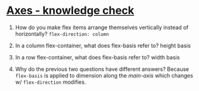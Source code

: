 # [Axes - knowledge check](https://www.theodinproject.com/lessons/foundations-axes#knowledge-check)
1. How do you make flex items arrange themselves vertically instead of horizontally?
`flex-direction: column`

2. In a column flex-container, what does flex-basis refer to?
height basis

3. In a row flex-container, what does flex-basis refer to?
width basis

4. Why do the previous two questions have different answers?
Because `flex-basis` is applied to dimension along the *main-axis* which changes w/
`flex-direction` modifies.

